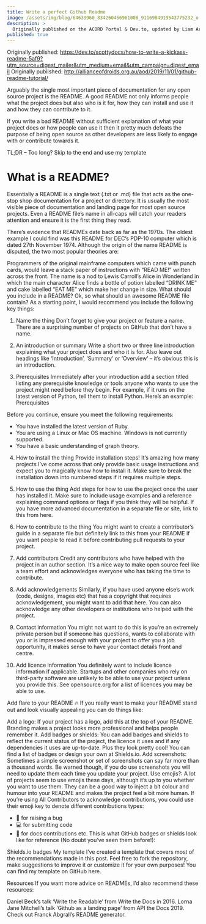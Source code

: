 ```yaml
---
title: Write a perfect Github Readme
image: /assets/img/blog/64639960_834260466961008_9116984919543775232_o.jpg
description: >
  Originally published on the ACORD Portal & Dev.to, updated by Liam Arbuckle. Arguably the single most important piece of documentation for any open source project is the README. A good README not only informs people what the project does but also who is it for, how they can install and use it and how they can contribute to it.
published: true
---
```



Originally published: https://dev.to/scottydocs/how-to-write-a-kickass-readme-5af9?utm_source=digest_mailer&utm_medium=email&utm_campaign=digest_email
Originally published: http://allianceofdroids.org.au/aod/2019/11/01/github-readme-tutorial/

Arguably the single most important piece of documentation for any open source project is the README. A good README not only informs people what the project does but also who is it for, how they can install and use it and how they can contribute to it.

If you write a bad README without sufficient explanation of what your project does or how people can use it then it pretty much defeats the purpose of being open source as other developers are less likely to engage with or contribute towards it.

TL;DR – Too long? Skip to the end and use my template

# What is a README?
Essentially a README is a single text (.txt or .md) file that acts as the one-stop shop documentation for a project or directory. It is usually the most visible piece of documentation and landing page for most open source projects. Even a README file’s name in all-caps will catch your readers attention and ensure it is the first thing they read.

There’s evidence that READMEs date back as far as the 1970s. The oldest example I could find was this README for DEC’s PDP-10 computer which is dated 27th November 1974. Although the origin of the name README is disputed, the two most popular theories are:

Programmers of the original mainframe computers which came with punch cards, would leave a stack paper of instructions with “READ ME!” written across the front.
The name is a nod to Lewis Carroll’s Alice in Wonderland in which the main character Alice finds a bottle of potion labelled “DRINK ME” and cake labelled “EAT ME” which make her change in size.
What should you include in a README?
Ok, so what should an awesome README file contain? As a starting point, I would recommend you include the following key things:

1. Name the thing
Don’t forget to give your project or feature a name. There are a surprising number of projects on GitHub that don’t have a name.

2. An introduction or summary
Write a short two or three line introduction explaining what your project does and who it is for. Also leave out headings like ‘Introduction’, ‘Summary’ or ‘Overview’ – it’s obvious this is an introduction.

3. Prerequisites
Immediately after your introduction add a section titled listing any prerequisite knowledge or tools anyone who wants to use the project might need before they begin. For example, if it runs on the latest version of Python, tell them to install Python. Here’s an example:
Prerequisites

Before you continue, ensure you meet the following requirements:

* You have installed the latest version of Ruby.
* You are using a Linux or Mac OS machine. Windows is not currently supported.
* You have a basic understanding of graph theory.
4. How to install the thing
Provide installation steps! It’s amazing how many projects I’ve come across that only provide basic usage instructions and expect you to magically know how to install it. Make sure to break the installation down into numbered steps if it requires multiple steps.

5. How to use the thing
Add steps for how to use the project once the user has installed it. Make sure to include usage examples and a reference explaining command options or flags if you think they will be helpful. If you have more advanced documentation in a separate file or site, link to this from here.

6. How to contribute to the thing
You might want to create a contributor’s guide in a separate file but definitely link to this from your README if you want people to read it before contributing pull requests to your project.

7. Add contributors
Credit any contributors who have helped with the project in an author section. It’s a nice way to make open source feel like a team effort and acknowledges everyone who has taking the time to contribute.

8. Add acknowledgements
Similarly, if you have used anyone else’s work (code, designs, images etc) that has a copyright that requires acknowledgement, you might want to add that here. You can also acknowledge any other developers or institutions who helped with the project.

9. Contact information
You might not want to do this is you’re an extremely private person but if someone has questions, wants to collaborate with you or is impressed enough with your project to offer you a job opportunity, it makes sense to have your contact details front and centre.

10. Add licence information
You definitely want to include licence information if applicable. Startups and other companies who rely on third-party software are unlikely to be able to use your project unless you provide this. See opensource.org for a list of licences you may be able to use.

Add flare to your README 🔥
If you really want to make your README stand out and look visually appealing you can do things like:

Add a logo: If your project has a logo, add this at the top of your README. Branding makes a project looks more professional and helps people remember it.
Add badges or shields: You can add badges and shields to reflect the current status of the project, the licence it uses and if any dependencies it uses are up-to-date. Plus they look pretty cool! You can find a list of badges or design your own at Shields.io.
Add screenshots: Sometimes a simple screenshot or set of screenshots can say far more than a thousand words. Be warned though, if you do use screenshots you will need to update them each time you update your project.
Use emojis?: A lot of projects seem to use emojis these days, although it’s up to you whether you want to use them. They can be a good way to inject a bit colour and humour into your README and makes the project feel a bit more human.
If you’re using All Contributors to acknowledge contributions, you could use their emoji key to denote different contributions types:

* 🐛 for raising a bug
* 💻 for submitting code
* 📖 for docs contributions etc.
This is what GitHub badges or shields look like for reference (No doubt you’ve seen them before!):

Shields.io badges
My template
I’ve created a template that covers most of the recommendations made in this post. Feel free to fork the repository, make suggestions to improve it or customize it for your own purposes! You can find my template on GitHub here.

Resources
If you want more advice on READMEs, I’d also recommend these resources:

Daniel Beck’s talk ‘Write the Readable’ from Write the Docs in 2016.
Lorna Jane Mitchell’s talk ‘Github as a landing page’ from API the Docs 2019.
Check out Franck Abgrall’s README generator.
